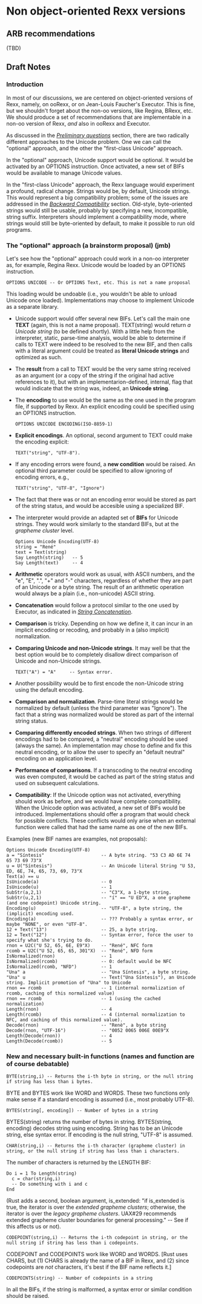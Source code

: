 # Non object-oriented Rexx versions

## ARB recommendations

(TBD)

## Draft Notes

### Introduction

In most of our discussions, we are centered on object-oriented versions of Rexx, namely, on ooRexx, or on Jean-Louis Faucher's Executor. This is fine, but we shouldn't forget about the non-oo versions, like Regina, BRexx, etc. We should produce a
set of recommendations that are implementable in a non-oo version of Rexx, _and_ also in ooRexx and Executor.

As discussed in the *[Preliminary questions](0150_Preliminary_questions.md)* section, there are two radically different approaches to the Unicode problem. One we can call the "optional" approach, and the other the "first-class Unicode" approach. 

In the "optional" approach, Unicode support would be optional. It would be activated by an OPTIONS instruction. Once activated, a new set of BIFs would be available to manage Unicode values.

In the "first-class Unicode" approach, the Rexx language would experiment a profound, radical change. Strings would be, by default, Unicode strings. This would represent a big compatibility problem; some of the issues are addressed in the *[Backward Compatibility](0300_Backward_compatibility.md)* section. Old-style, byte-oriented strings would still be usable, probably by specifying a new, incompatible, string suffix. Interpreters should implement a compatibility mode, where
strings would still be byte-oriented by default, to make it possible to run old programs.

### The "optional" approach (a brainstorm proposal) (jmb)

Let's see how the "optional" approach could work in a non-oo interpreter as, for example, Regina Rexx. Unicode would be loaded by an OPTIONS instruction. 

    OPTIONS UNICODE -- Or OPTIONS Text, etc. This is not a name proposal
This loading would be undoable (i.e., you wouldn't be able to unload Unicode once loaded). Implementations may choose to implement Unicode as a separate library.

* Unicode support would offer several new BIFs. Let's call the main one **TEXT** (again, this is not a name proposal). TEXT(string) would return _a Unicode string_ (to be defined shortly). With a little help from the interpreter, static, parse-time analysis, would be able to determine if calls to TEXT were indeed to be resolved to the new BIF, and then calls with a literal argument could be treated as **literal Unicode strings** and optimized as such.

* The **result** from a call to TEXT would be the very same string received as an argument (or a copy of the string if the original had active references to it), but with an implementarion-defined, internal, flag that would indicate that the string was, indeed, an **Unicode string**.

* The **encoding** to use would be the same as the one used in the program file, if supported by Rexx. An explicit encoding could be specified using an OPTIONS instruction.
  ```
  OPTIONS UNICODE ENCODING(ISO-8859-1)
  ```
* **Explicit encodings**. An optional, second argument to TEXT could make the encoding explicit:
  ```
  TEXT("string", "UTF-8").
  ```
* If any encoding errors were found, a **new condition** would be raised. An optional third parameter could be specified to allow ignoring of encoding errors, e.g.,
  ```
  TEXT("string", "UTF-8", "Ignore")
  ```
* The fact that there was or not an encoding error would be stored as part of the string status, and would be accesible using a specialized BIF.

* The interpreter would provide an adapted set of **BIFs** for Unicode strings. They would work similarly to the standard BIFs, but at the _grapheme cluster_ level.
  ```
  Options Unicode Encoding(UTF-8)
  string = "René"
  text = Text(string)
  Say Length(string)   -- 5
  Say Length(text)     -- 4
  ```
* **Arithmetic** operators would work as usual, with ASCII numbers, and the "e", "E", ".", "+" and "-" characters, regardless of whether they are part of an Unicode or a byte string. The result of an arithmetic operation would always be a plain (i.e., non-unicode) ASCII string.

* **Concatenation** would follow a protocol similar to the one used by Executor, as indicated in *[String Concatenation](0525_String_concatenation.md)*.

* **Comparison** is tricky. Depending on how we define it, it can incur in an implicit encoding or recoding, and probably in a (also implicit) normalization.
  
* **Comparing Unicode and non-Unicode strings**. It may well be that the best option would be to completely disallow direct comparison of Unicode and non-Unicode strings.
  ```
  TEXT("A") = "A"     -- Syntax error.
  ```
* Another possibility would be to first encode the non-Unicode string using the default encoding.
    
* **Comparison and normalization**. Parse-time literal strings would be normalized by default (unless the third parameter was "Ignore"). The fact that a string was normalized would be stored as part of the internal string status.
  
* **Comparing differently encoded strings**. When two strings of different encodings had to be compared, a "neutral" encoding should be used (always the same). An implementation may chose to define and fix this neutral encoding, or to allow the user to specify an "default neutral" encoding on an application level.

* **Performance of comparisons**. If a transcoding to the neutral encoding was even computed, it would be cached as part of the string status and used on subsequent calculations.

* **Compatibility**: If the Unicode option was not activated, everything should work as before, and we would have complete compatibility. When the Unicode option was activated, a new set of BIFs would be introduced. Implementations should offer a program that would check for possible conflicts. These conflicts would only arise when an external function were called that had the same name as one of the new BIFs.

Examples (new BIF names are examples, not proposals):

    Options Unicode Encoding(UTF-8)
    a = "Síntesis"                     -- A byte string. "53 C3 AD 6E 74 65 73 69 73"X
    u = U("Síntesis")                  -- An Unicode literal String "U 53, ED, 6E, 74, 65, 73, 69, 73"X
    Text(a) == u                 
    IsUnicode(a)                       -- 0
    IsUnicode(u)                       -- 1
    SubStr(a,2,1)                      -- "C3"X, a 1-byte string.
    SubStr(u,2,1)                      -- "í" == "U ED"X, a one grapheme (and one codepoint) Unicode string.
    Encoding(u)                        -- "UTF-8", a byte string, the (implicit) encoding used.
    Encoding(a)                        -- ??? Probably a syntax error, or maybe "NONE", or even "UTF-8".
    12 + Text("13")                    -- 25, a byte string.
    12 = Text("12")                    -- Syntax error, force the user to specify what she's trying to do.
    rnon = U2C("U 52, 65, 6E, E9"X)    -- "René", NFC form
    rcomb = U2C("U 52, 65, 65, 301"X)  -- "René", NFD form
    IsNormalized(rnon)                 -- 1
    IsNormalized(rcomb)                -- 0: default would be NFC
    IsNormalized(rcomb, "NFD")         -- 1
    "Una" a                            -- "Una Síntesis", a byte string.
    "Una" u                            -- Text("Una Síntesis"), an Unicode string. Implicit promotion of "Una" to Unicode
    rnon == rcomb                      -- 1 (internal normalization of rcomb, caching of this normalized value)
    rnon == rcomb                      -- 1 (using the cached normalization)
    Length(rnon)                       -- 4
    Length(rcomb)                      -- 4 (internal normalization to NFC, and caching of this normalized value).
    Decode(rnon)                       -- "Renè", a byte string
    Decode(rnon, "UTF-16")             -- "0052 0065 006E 00E9"X
    Length(Decode(rnon))               -- 4
    Length(Decode(rcomb))              -- 5

### New and necessary built-in functions (names and function are of course debatable)

    BYTE(string,i) -- Returns the i-th byte in string, or the null string if string has less than i bytes.

BYTE and BYTES work like WORD and WORDS. These two functions only make sense if a standard encoding is assumed (i.e., most probably UTF-8).

    BYTES(string[, encoding]) -- Number of bytes in a string  

BYTES(string) returns the number of bytes in string. BYTES(string, encoding) decodes string using encoding. String has to be an Unicode string, else syntax error. If encoding is the null string, "UTF-8" is assumed.

    CHAR(string,i) -- Returns the i-th character (grapheme cluster) in string, or the null string if string has less than i characters.

The number of characters is returned by the LENGTH BIF:

    Do i = 1 To Length(string)
      c = char(string,i)
      -- Do something with i and c
    End

(Rust adds a second, boolean argument, is_extended: "if is_extended is true, the iterator is over the _extended grapheme clusters_; otherwise, the iterator is over the _legacy grapheme clusters_. UAX#29 recommends extended grapheme cluster boundaries for general processing." -- See if this affects us or not).

    CODEPOINT(string,i) -- Returns the i-th codepoint in string, or the null string if string has less than i codepoints.

CODEPOINT and CODEPOINTS work like WORD and WORDS. [Rust uses CHARS, but (1) CHARS is already the name of a BIF in Rexx, and (2) since codepoints are _not_ characters, it's best if the BIF name reflects it.]

    CODEPOINTS(string) -- Number of codepoints in a string  

In all the BIFs, if the string is malformed, a syntax error or similar condition should be raised.
